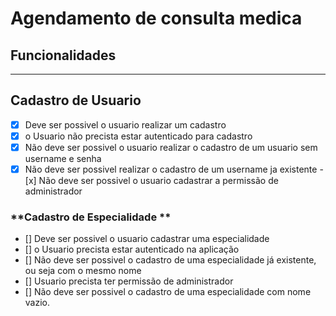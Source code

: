 # Agendamento de consulta medica

## **Funcionalidades**

---

## **Cadastro de Usuario**

- [x] Deve ser possivel o usuario realizar um cadastro
- [x] o Usuario não precista estar autenticado para cadastro
- [x] Não deve ser possivel o usuario realizar o cadastro de um usuario sem username e senha
- [x] Não deve ser possivel realizar o cadastro de um username ja existente -[x] Não deve ser possivel o usuario cadastrar a permissão de administrador

### **Cadastro de Especialidade **

- [] Deve ser possivel o usuario cadastrar uma especialidade
- [] o Usuario precista estar autenticado na aplicação
- [] Não deve ser possivel o cadastro de uma especialidade já existente, ou seja com o mesmo nome
- [] Usuario precista ter permissão de administrador
- [] Não deve ser possivel o cadastro de uma especialidade com nome vazio.

